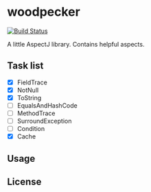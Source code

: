# woodpecker

[![Build Status](https://travis-ci.org/FuriKuri/woodpecker.svg?branch=master)](https://travis-ci.org/FuriKuri/woodpecker)

A little AspectJ library. Contains helpful aspects.

## Task list
- [x] FieldTrace
- [x] NotNull
- [x] ToString
- [ ] EqualsAndHashCode
- [ ] MethodTrace
- [ ] SurroundException
- [ ] Condition
- [x] Cache

## Usage

## License
